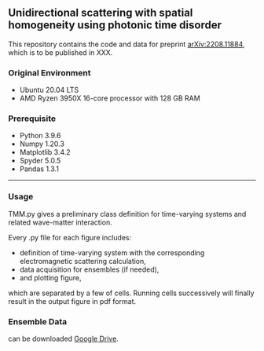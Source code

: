 ## Unidirectional scattering with spatial homogeneity using photonic time disorder

This repository contains the code and data for preprint [arXiv:2208.11884](https://arxiv.org/abs/2208.11884), which is to be published in XXX.


### Original Environment
* Ubuntu 20.04 LTS
* AMD Ryzen 3950X 16-core processor with 128 GB RAM 

### Prerequisite
* Python 3.9.6
* Numpy 1.20.3  
* Matplotlib 3.4.2
* Spyder 5.0.5
* Pandas 1.3.1

---

### Usage

TMM.py gives a preliminary class definition for time-varying systems and related wave-matter interaction. 

Every .py file for each figure includes:
* definition of time-varying system with the corresponding electromagnetic scattering calculation,
* data acquisition for ensembles (if needed),
* and plotting figure,  

which are separated by a few of cells. Running cells successively will finally result in the output figure in pdf format.




### Ensemble Data
can be downloaded [Google Drive](https://drive.google.com/drive/folders/1xI2q6jY6WhD9Nc9Y8Xahh1r1poYFHJnH?usp=sharing).
